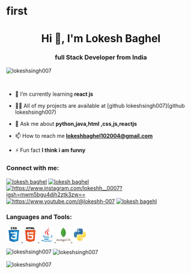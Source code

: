 # first
<h1 align="center">Hi 👋, I'm Lokesh Baghel</h1>
<h3 align="center">full Stack Developer from India</h3>

<p align="left"> <img src="https://komarev.com/ghpvc/?username=lokeshsingh007&label=Profile%20views&color=0e75b6&style=flat" alt="lokeshsingh007" /> </p>

<p align="left"> <a href="https://twitter.com/" target="blank"><img src="https://img.shields.io/twitter/follow/?logo=twitter&style=for-the-badge" alt="" /></a> </p>

- 🌱 I’m currently learning **react js**

- 👨‍💻 All of my projects are available at [github lokeshsingh007](github lokeshsingh007)

- 💬 Ask me about **python,java,html ,css,js,reactjs**

- 📫 How to reach me **lokeshbaghel102004@gmail.com**

- ⚡ Fun fact **I think i am funny**

<h3 align="left">Connect with me:</h3>
<p align="left">
<a href="https://linkedin.com/in/lokesh baghel" target="blank"><img align="center" src="https://raw.githubusercontent.com/rahuldkjain/github-profile-readme-generator/master/src/images/icons/Social/linked-in-alt.svg" alt="lokesh baghel" height="30" width="40" /></a>
<a href="https://fb.com/lokesh baghel" target="blank"><img align="center" src="https://raw.githubusercontent.com/rahuldkjain/github-profile-readme-generator/master/src/images/icons/Social/facebook.svg" alt="lokesh baghel" height="30" width="40" /></a>
<a href="https://instagram.com/https://www.instagram.com/lokeshh__0007?igsh=mwm5bgu4djh2ztk3zw==" target="blank"><img align="center" src="https://raw.githubusercontent.com/rahuldkjain/github-profile-readme-generator/master/src/images/icons/Social/instagram.svg" alt="https://www.instagram.com/lokeshh__0007?igsh=mwm5bgu4djh2ztk3zw==" height="30" width="40" /></a>
<a href="https://www.youtube.com/c/https://www.youtube.com/@lokeshh-007" target="blank"><img align="center" src="https://raw.githubusercontent.com/rahuldkjain/github-profile-readme-generator/master/src/images/icons/Social/youtube.svg" alt="https://www.youtube.com/@lokeshh-007" height="30" width="40" /></a>
<a href="https://www.hackerrank.com/lokesh bagehl" target="blank"><img align="center" src="https://raw.githubusercontent.com/rahuldkjain/github-profile-readme-generator/master/src/images/icons/Social/hackerrank.svg" alt="lokesh bagehl" height="30" width="40" /></a>
</p>

<h3 align="left">Languages and Tools:</h3>
<p align="left"> <a href="https://www.w3schools.com/css/" target="_blank" rel="noreferrer"> <img src="https://raw.githubusercontent.com/devicons/devicon/master/icons/css3/css3-original-wordmark.svg" alt="css3" width="40" height="40"/> </a> <a href="https://www.w3.org/html/" target="_blank" rel="noreferrer"> <img src="https://raw.githubusercontent.com/devicons/devicon/master/icons/html5/html5-original-wordmark.svg" alt="html5" width="40" height="40"/> </a> <a href="https://www.java.com" target="_blank" rel="noreferrer"> <img src="https://raw.githubusercontent.com/devicons/devicon/master/icons/java/java-original.svg" alt="java" width="40" height="40"/> </a> <a href="https://www.mongodb.com/" target="_blank" rel="noreferrer"> <img src="https://raw.githubusercontent.com/devicons/devicon/master/icons/mongodb/mongodb-original-wordmark.svg" alt="mongodb" width="40" height="40"/> </a> <a href="https://www.python.org" target="_blank" rel="noreferrer"> <img src="https://raw.githubusercontent.com/devicons/devicon/master/icons/python/python-original.svg" alt="python" width="40" height="40"/> </a> </p>

<p><img align="left" src="https://github-readme-stats.vercel.app/api/top-langs?username=lokeshsingh007&show_icons=true&locale=en&layout=compact" alt="lokeshsingh007" /></p>

<p>&nbsp;<img align="center" src="https://github-readme-stats.vercel.app/api?username=lokeshsingh007&show_icons=true&locale=en" alt="lokeshsingh007" /></p>

<p><img align="center" src="https://github-readme-streak-stats.herokuapp.com/?user=lokeshsingh007&" alt="lokeshsingh007" /></p>

